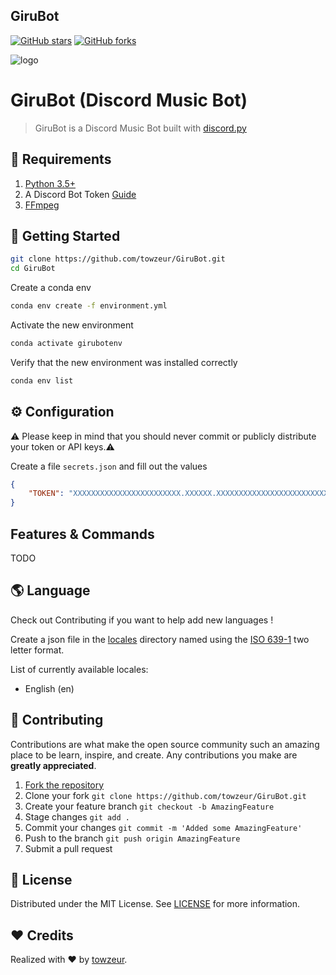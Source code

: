 GiruBot
-------

[![GitHub stars](https://img.shields.io/github/stars/towzeur/GiruBot.svg)](https://github.com/towzeur/GiruBot/stargazers)
[![GitHub forks](https://img.shields.io/github/forks/towzeur/GiruBot.svg)](https://github.com/towzeur/GiruBot/network)

![logo](https://repository-images.githubusercontent.com/409015826/e9959d0b-71d0-48aa-aaf0-41a846d7c48b)


# GiruBot (Discord Music Bot)
> GiruBot is a Discord Music Bot built with [discord.py](https://github.com/Rapptz/discord.py)

## 📑 Requirements

1. [Python 3.5+](https://www.python.org/ftp/python/3.7.0/python-3.7.0.exe)
2. A Discord Bot Token [Guide](https://discordjs.guide/preparations/setting-up-a-bot-application.html#creating-your-bot)
3. [FFmpeg](https://ffmpeg.org/)

## 🚀 Getting Started

```sh
git clone https://github.com/towzeur/GiruBot.git
cd GiruBot
```

Create a conda env
```sh
conda env create -f environment.yml
```

Activate the new environment
```sh
conda activate girubotenv
```

Verify that the new environment was installed correctly
```sh
conda env list
```

## ⚙️ Configuration

⚠️ Please keep in mind that you should never commit or publicly distribute your token or API keys.⚠️

Create a file `secrets.json` and fill out the values
```json
{
    "TOKEN": "XXXXXXXXXXXXXXXXXXXXXXXX.XXXXXX.XXXXXXXXXXXXXXXXXXXXXXXXXXX",
}
```

## Features & Commands

TODO

## 🌎 Language

Check out Contributing if you want to help add new languages !

Create a json file in the [locales](https://github.com/eritislami/towzeur/tree/master/locales) directory named using the [ISO 639-1](https://en.wikipedia.org/wiki/List_of_ISO_639-1_codes) two letter format.

List of currently available locales:
- English (en)

## 🤝 Contributing

Contributions are what make the open source community such an amazing place to be learn, 
inspire, and create. Any contributions you make are **greatly appreciated**.

1. [Fork the repository](https://github.com/towzeur/GiruBot/fork)
2. Clone your fork `git clone https://github.com/towzeur/GiruBot.git`
3. Create your feature branch `git checkout -b AmazingFeature`
4. Stage changes `git add .`
5. Commit your changes `git commit -m 'Added some AmazingFeature'`
6. Push to the branch `git push origin AmazingFeature`
7. Submit a pull request

<!-- LICENSE -->
## 🔑 License

Distributed under the MIT License. 
See [LICENSE](https://github.com/towzeur/gym-abalone/blob/master/LICENSE) for more information.

## ❤️ Credits

Realized with ❤️ by [towzeur](https://github.com/towzeur).

